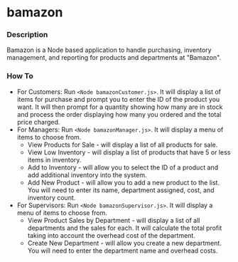 # bamazon
### Description
Bamazon is a Node based application to handle purchasing, inventory management, and reporting for products and departments at "Bamazon".

### How To
* For Customers:
Run `<Node bamazonCustomer.js>`. It will display a list of items for purchase and prompt you to enter the ID of the product you want. It will then prompt for a quantity showing how many are in stock and process the order displaying how many you ordered and the total price charged.
* For Managers:
Run `<Node bamazonManager.js>`. It will display a menu of items to choose from.
    * View Products for Sale - will display a list of all products for sale.
    * View Low Inventory - will display a list of products that have 5 or less items in inventory.
    * Add to Inventory - will allow you to select the ID of a product and add additional inventory into the system.
    * Add New Product - will allow you to add a new product to the list. You will need to enter its name, department assigned, cost, and inventory count.
* For Supervisors:
Run `<Node bamazonSupervisor.js>`. It will display a menu of items to choose from.
    * View Product Sales by Department - will display a list of all departments and the sales for each. It will calculate the total profit taking into account the overhead cost of the department.
    * Create New Department - will allow you create a new department. You will need to enter the department name and overhead costs.

